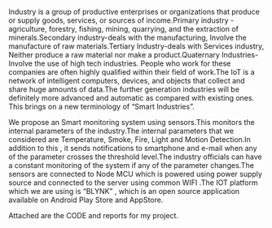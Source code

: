
Industry  is a group of productive enterprises or organizations that produce or supply goods, services, or sources of income.Primary industry -agriculture, forestry, fishing, mining, quarrying, and the extraction of minerals.Secondary industry-deals with the manufacturing, Involve the manufacture of raw materials.Tertiary Industry-deals with Services industry, Neither produce a raw material nor make a product.Quaternary Industries-Involve the use of high tech industries. People who work for these companies are often highly qualified within their field of work.The IoT is a network of intelligent computers, devices, and objects that collect and share huge amounts of data.The further generation industries will be definitely more advanced and automatic as compared with existing ones. This brings on a new terminology of “Smart Industries”.

We propose an Smart monitoring system using sensors.This monitors the internal parameters of the industry.The internal parameters that we considered are Temperature, Smoke, Fire, Light and Motion Detection.In addition to this , it sends notifications to smartphone and e-mail when any of the parameter crosses the threshold level.The industry officials can have a constant monitoring of the system if any of the parameter changes.The sensors are connected to Node MCU which is powered using power supply source and connected to the server using common WIFI .The  IOT platform which we are using is “BLYNK” , which is an open source application available on Android Play Store and AppStore.

Attached are the CODE and reports for my project.
